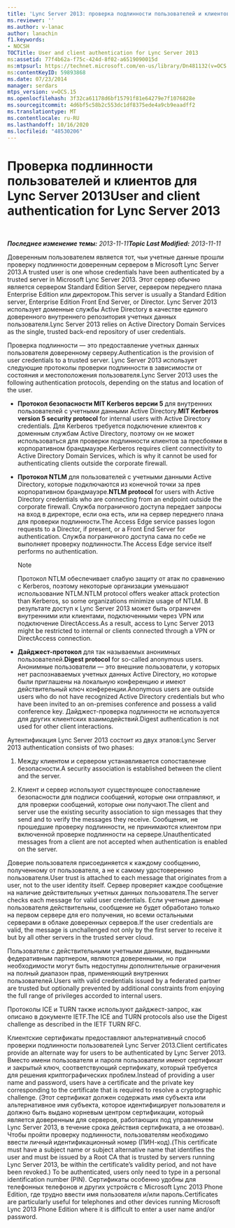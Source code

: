 ```yaml
---
title: 'Lync Server 2013: проверка подлинности пользователей и клиентов'
ms.reviewer: ''
ms.author: v-lanac
author: lanachin
f1.keywords:
- NOCSH
TOCTitle: User and client authentication for Lync Server 2013
ms:assetid: 77f4b62a-f75c-424d-8f02-a6519090015d
ms:mtpsurl: https://technet.microsoft.com/en-us/library/Dn481132(v=OCS.15)
ms:contentKeyID: 59893868
ms.date: 07/23/2014
manager: serdars
mtps_version: v=OCS.15
ms.openlocfilehash: 3f32ca61178d6bf15791f81e64279e7f1076828e
ms.sourcegitcommit: 4d6bf5c58b2c553dc1df8375ede4a9cb9eaadff2
ms.translationtype: MT
ms.contentlocale: ru-RU
ms.lasthandoff: 10/16/2020
ms.locfileid: "48530206"
---
```

# <a name="user-and-client-authentication-for-lync-server-2013"></a><span data-ttu-id="f2361-102">Проверка подлинности пользователей и клиентов для Lync Server 2013</span><span class="sxs-lookup"><span data-stu-id="f2361-102">User and client authentication for Lync Server 2013</span></span>

<div data-xmlns="http://www.w3.org/1999/xhtml">

<div class="topic" data-xmlns="http://www.w3.org/1999/xhtml" data-msxsl="urn:schemas-microsoft-com:xslt" data-cs="https://msdn.microsoft.com/">

<div data-asp="https://msdn2.microsoft.com/asp">



</div>

<div id="mainSection">

<div id="mainBody">

<span> </span>

<span data-ttu-id="f2361-103">_**Последнее изменение темы:** 2013-11-11_</span><span class="sxs-lookup"><span data-stu-id="f2361-103">_**Topic Last Modified:** 2013-11-11_</span></span>

<span data-ttu-id="f2361-104">Доверенным пользователем является тот, чьи учетные данные прошли проверку подлинности доверенным сервером в Microsoft Lync Server 2013.</span><span class="sxs-lookup"><span data-stu-id="f2361-104">A trusted user is one whose credentials have been authenticated by a trusted server in Microsoft Lync Server 2013.</span></span> <span data-ttu-id="f2361-105">Этот сервер обычно является сервером Standard Edition Server, сервером переднего плана Enterprise Edition или директором.</span><span class="sxs-lookup"><span data-stu-id="f2361-105">This server is usually a Standard Edition server, Enterprise Edition Front End Server, or Director.</span></span> <span data-ttu-id="f2361-106">Lync Server 2013 использует доменные службы Active Directory в качестве единого доверенного внутреннего репозитория учетных данных пользователя.</span><span class="sxs-lookup"><span data-stu-id="f2361-106">Lync Server 2013 relies on Active Directory Domain Services as the single, trusted back-end repository of user credentials.</span></span>

<span data-ttu-id="f2361-107">Проверка подлинности — это предоставление учетных данных пользователя доверенному серверу.</span><span class="sxs-lookup"><span data-stu-id="f2361-107">Authentication is the provision of user credentials to a trusted server.</span></span> <span data-ttu-id="f2361-108">Lync Server 2013 использует следующие протоколы проверки подлинности в зависимости от состояния и местоположения пользователя.</span><span class="sxs-lookup"><span data-stu-id="f2361-108">Lync Server 2013 uses the following authentication protocols, depending on the status and location of the user.</span></span>

  - <span data-ttu-id="f2361-109">**Протокол безопасности MIT Kerberos версии 5** для внутренних пользователей с учетными данными Active Directory.</span><span class="sxs-lookup"><span data-stu-id="f2361-109">**MIT Kerberos version 5 security protocol** for internal users with Active Directory credentials.</span></span> <span data-ttu-id="f2361-110">Для Kerberos требуется подключение клиентов к доменным службам Active Directory, поэтому он не может использоваться для проверки подлинности клиентов за пресбоями в корпоративном брандмауэре.</span><span class="sxs-lookup"><span data-stu-id="f2361-110">Kerberos requires client connectivity to Active Directory Domain Services, which is why it cannot be used for authenticating clients outside the corporate firewall.</span></span>

  - <span data-ttu-id="f2361-111">**Протокол NTLM** для пользователей с учетными данными Active Directory, которые подключаются из конечной точки за прев корпоративном брандмауэре.</span><span class="sxs-lookup"><span data-stu-id="f2361-111">**NTLM protocol** for users with Active Directory credentials who are connecting from an endpoint outside the corporate firewall.</span></span> <span data-ttu-id="f2361-112">Служба пограничного доступа передает запросы на вход в директоре, если она есть, или на сервер переднего плана для проверки подлинности.</span><span class="sxs-lookup"><span data-stu-id="f2361-112">The Access Edge service passes logon requests to a Director, if present, or a Front End Server for authentication.</span></span> <span data-ttu-id="f2361-113">Служба пограничного доступа сама по себе не выполняет проверку подлинности.</span><span class="sxs-lookup"><span data-stu-id="f2361-113">The Access Edge service itself performs no authentication.</span></span>
    
    <div>
    

    > [!NOTE]  
    > <span data-ttu-id="f2361-114">Протокол NTLM обеспечивает слабую защиту от атак по сравнению с Kerberos, поэтому некоторые организации уменьшают использование NTLM.</span><span class="sxs-lookup"><span data-stu-id="f2361-114">NTLM protocol offers weaker attack protection than Kerberos, so some organizations minimize usage of NTLM.</span></span> <span data-ttu-id="f2361-115">В результате доступ к Lync Server 2013 может быть ограничен внутренними или клиентами, подключенными через VPN или подключение DirectAccess.</span><span class="sxs-lookup"><span data-stu-id="f2361-115">As a result, access to Lync Server 2013 might be restricted to internal or clients connected through a VPN or DirectAccess connection.</span></span>

    
    </div>

  - <span data-ttu-id="f2361-116">**Дайджест-протокол** для так называемых анонимных пользователей.</span><span class="sxs-lookup"><span data-stu-id="f2361-116">**Digest protocol** for so-called anonymous users.</span></span> <span data-ttu-id="f2361-117">Анонимные пользователи — это внешние пользователи, у которых нет распознаваемых учетных данных Active Directory, но которые были приглашены на локальную конференцию и имеют действительный ключ конференции.</span><span class="sxs-lookup"><span data-stu-id="f2361-117">Anonymous users are outside users who do not have recognized Active Directory credentials but who have been invited to an on-premises conference and possess a valid conference key.</span></span> <span data-ttu-id="f2361-118">Дайджест-проверка подлинности не используется для других клиентских взаимодействий.</span><span class="sxs-lookup"><span data-stu-id="f2361-118">Digest authentication is not used for other client interactions.</span></span>

<span data-ttu-id="f2361-119">Аутентификация Lync Server 2013 состоит из двух этапов:</span><span class="sxs-lookup"><span data-stu-id="f2361-119">Lync Server 2013 authentication consists of two phases:</span></span>

1.  <span data-ttu-id="f2361-120">Между клиентом и сервером устанавливается сопоставление безопасности.</span><span class="sxs-lookup"><span data-stu-id="f2361-120">A security association is established between the client and the server.</span></span>

2.  <span data-ttu-id="f2361-121">Клиент и сервер используют существующее сопоставление безопасности для подписи сообщений, которые они отправляют, и для проверки сообщений, которые они получают.</span><span class="sxs-lookup"><span data-stu-id="f2361-121">The client and server use the existing security association to sign messages that they send and to verify the messages they receive.</span></span> <span data-ttu-id="f2361-122">Сообщения, не прошедшие проверку подлинности, не принимаются клиентом при включенной проверке подлинности на сервере.</span><span class="sxs-lookup"><span data-stu-id="f2361-122">Unauthenticated messages from a client are not accepted when authentication is enabled on the server.</span></span>

<span data-ttu-id="f2361-123">Доверие пользователя присоединяется к каждому сообщению, полученному от пользователя, а не к самому удостоверению пользователя.</span><span class="sxs-lookup"><span data-stu-id="f2361-123">User trust is attached to each message that originates from a user, not to the user identity itself.</span></span> <span data-ttu-id="f2361-124">Сервер проверяет каждое сообщение на наличие действительных учетных данных пользователя.</span><span class="sxs-lookup"><span data-stu-id="f2361-124">The server checks each message for valid user credentials.</span></span> <span data-ttu-id="f2361-125">Если учетные данные пользователя действительны, сообщение не будет обработано только на первом сервере для его получения, но всеми остальными серверами в облаке доверенных серверов.</span><span class="sxs-lookup"><span data-stu-id="f2361-125">If the user credentials are valid, the message is unchallenged not only by the first server to receive it but by all other servers in the trusted server cloud.</span></span>

<span data-ttu-id="f2361-126">Пользователи с действительными учетными данными, выданными федеративным партнером, являются доверенными, но при необходимости могут быть недоступны дополнительные ограничения на полный диапазон прав, применяющий внутренних пользователей.</span><span class="sxs-lookup"><span data-stu-id="f2361-126">Users with valid credentials issued by a federated partner are trusted but optionally prevented by additional constraints from enjoying the full range of privileges accorded to internal users.</span></span>

<span data-ttu-id="f2361-127">Протоколы ICE и TURN также используют дайджест-запрос, как описано в документе IETF.</span><span class="sxs-lookup"><span data-stu-id="f2361-127">The ICE and TURN protocols also use the Digest challenge as described in the IETF TURN RFC.</span></span>

<span data-ttu-id="f2361-128">Клиентские сертификаты предоставляют альтернативный способ проверки подлинности пользователей Lync Server 2013.</span><span class="sxs-lookup"><span data-stu-id="f2361-128">Client certificates provide an alternate way for users to be authenticated by Lync Server 2013.</span></span> <span data-ttu-id="f2361-129">Вместо имени пользователя и пароля пользователи имеют сертификат и закрытый ключ, соответствующий сертификату, который требуется для решения криптографических проблем.</span><span class="sxs-lookup"><span data-stu-id="f2361-129">Instead of providing a user name and password, users have a certificate and the private key corresponding to the certificate that is required to resolve a cryptographic challenge.</span></span> <span data-ttu-id="f2361-130">(Этот сертификат должен содержать имя субъекта или альтернативное имя субъекта, которое идентифицирует пользователя и должно быть выдано корневым центром сертификации, который является доверенным для серверов, работающих под управлением Lync Server 2013, в течение срока действия сертификата, а не отозван). Чтобы пройти проверку подлинности, пользователям необходимо ввести личный идентификационный номер (ПИН-код).</span><span class="sxs-lookup"><span data-stu-id="f2361-130">(This certificate must have a subject name or subject alternative name that identifies the user and must be issued by a Root CA that is trusted by servers running Lync Server 2013, be within the certificate’s validity period, and not have been revoked.) To be authenticated, users only need to type in a personal identification number (PIN).</span></span> <span data-ttu-id="f2361-131">Сертификаты особенно удобны для телефонных телефонов и других устройств с Microsoft Lync 2013 Phone Edition, где трудно ввести имя пользователя и/или пароль.</span><span class="sxs-lookup"><span data-stu-id="f2361-131">Certificates are particularly useful for telephones and other devices running Microsoft Lync 2013 Phone Edition where it is difficult to enter a user name and/or password.</span></span>

</div>

<span> </span>

</div>

</div>

</div>

